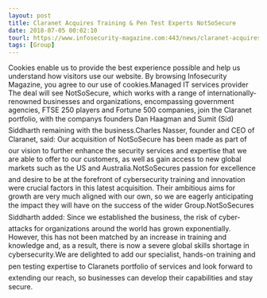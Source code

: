 ```yaml
---
layout: post
title: Claranet Acquires Training & Pen Test Experts NotSoSecure
date: 2018-07-05 00:02:10
tourl: https://www.infosecurity-magazine.com:443/news/claranet-acquires-notsosecure/
tags: [Group]
---
```

Cookies enable us to provide the best experience possible and help us understand how visitors use our website. By browsing Infosecurity Magazine, you agree to our use of cookies.Managed IT services provider The deal will see NotSoSecure, which works with a range of internationally-renowned businesses and organizations, encompassing government agencies, FTSE 250 players and Fortune 500 companies, join the Claranet portfolio, with the companys founders Dan Haagman and Sumit (Sid) Siddharth remaining with the business.Charles Nasser, founder and CEO of Claranet, said: Our acquisition of NotSoSecure has been made as part of our vision to further enhance the security services and expertise that we are able to offer to our customers, as well as gain access to new global markets such as the US and Australia.NotSoSecures passion for excellence and desire to be at the forefront of cybersecurity training and innovation were crucial factors in this latest acquisition. Their ambitious aims for growth are very much aligned with our own, so we are eagerly anticipating the impact they will have on the success of the wider Group.NotSoSecures Siddharth added: Since we established the business, the risk of cyber-attacks for organizations around the world has grown exponentially. However, this has not been matched by an increase in training and knowledge and, as a result, there is now a severe global skills shortage in cybersecurity.We are delighted to add our specialist, hands-on training and pen testing expertise to Claranets portfolio of services and look forward to extending our reach, so businesses can develop their capabilities and stay secure.
